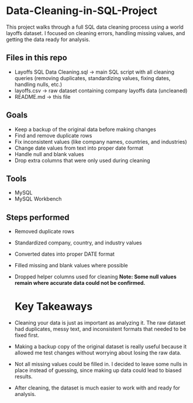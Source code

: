 # Data-Cleaning-in-SQL-Project
This project walks through a full SQL data cleaning process using a world layoffs dataset. I focused on cleaning errors, handling missing values, and getting the data ready for analysis.

## Files in this repo
- Layoffs SQL Data Cleaning.sql → main SQL script with all cleaning queries (removing duplicates, standardizing values, fixing dates, handling nulls, etc.)
- layoffs.csv → raw dataset containing company layoffs data (uncleaned)
- README.md → this file

## Goals
- Keep a backup of the original data before making changes
- Find and remove duplicate rows
- Fix inconsistent values (like company names, countries, and industries)
- Change date values from text into proper date format
- Handle null and blank values
- Drop extra columns that were only used during cleaning

## Tools
- MySQL
- MySQL Workbench

## Steps performed
- Removed duplicate rows
- Standardized company, country, and industry values
- Converted dates into proper DATE format
- Filled missing and blank values where possible
- Dropped helper columns used for cleaning
**Note: Some null values remain where accurate data could not be confirmed.**

  # Key Takeaways
- Cleaning your data is just as important as analyzing it. The raw dataset had duplicates, messy text, and inconsistent formats that needed to be fixed first.
- Making a backup copy of the original dataset is really useful because it allowed me test changes without worrying about losing the raw data.
- Not all missing values could be filled in. I decided to leave some nulls in place instead of guessing, since making up data could lead to biased results.
- After cleaning, the dataset is much easier to work with and ready for analysis.
